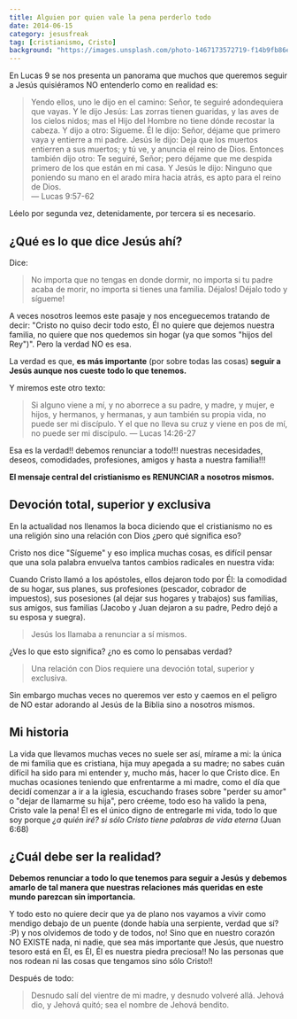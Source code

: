 ```yaml
---
title: Alguien por quien vale la pena perderlo todo
date: 2014-06-15
category: jesusfreak
tag: [cristianismo, Cristo]
background: "https://images.unsplash.com/photo-1467173572719-f14b9fb86e5f?ixlib=rb-0.3.5&ixid=eyJhcHBfaWQiOjEyMDd9&s=14fc993a6e26bbde4869a42f7969ba02&auto=format&fit=crop&w=2551&q=80"
---
```


En Lucas 9 se nos presenta un panorama que muchos que queremos seguir a Jesús quisiéramos NO entenderlo como en realidad es:

> Yendo ellos, uno le dijo en el camino: Señor, te seguiré adondequiera que vayas. Y le dijo Jesús: Las zorras tienen guaridas, y las aves de los cielos nidos; mas el Hijo del Hombre no tiene dónde recostar la cabeza. Y dijo a otro: Sígueme. Él le dijo: Señor, déjame que primero vaya y entierre a mi padre. Jesús le dijo: Deja que los muertos entierren a sus muertos; y tú ve, y anuncia el reino de Dios. Entonces también dijo otro: Te seguiré, Señor; pero déjame que me despida primero de los que están en mi casa. Y Jesús le dijo: Ninguno que poniendo su mano en el arado mira hacia atrás, es apto para el reino de Dios.<br />
> — Lucas 9:57-62

Léelo por segunda vez, detenidamente, por tercera si es necesario.

## ¿Qué es lo que dice Jesús ahí?

Dice:

> No importa que no tengas en donde dormir, no importa si tu padre acaba de morir, no importa si tienes una familia. Déjalos! Déjalo todo y sígueme!

A veces nosotros leemos este pasaje y nos enceguecemos tratando de decir: "Cristo no quiso decir todo esto, Él no quiere que dejemos nuestra familia, no quiere que nos quedemos sin hogar (ya que somos "hijos del Rey")". Pero la verdad NO es esa.

La verdad es que, **es más importante** (por sobre todas las cosas) **seguir a Jesús aunque nos cueste todo lo que tenemos.**

Y miremos este otro texto:

> Si alguno viene a mí, y no aborrece a su padre, y madre, y mujer, e hijos, y hermanos, y hermanas, y aun también su propia vida, no puede ser mi discípulo. Y el que no lleva su cruz y viene en pos de mí, no puede ser mi discípulo. — Lucas 14:26-27

Esa es la verdad!! debemos renunciar a todo!!! nuestras necesidades, deseos, comodidades, profesiones, amigos y hasta a nuestra familia!!!

**El mensaje central del cristianismo es RENUNCIAR a nosotros mismos.**

## Devoción total, superior y exclusiva

En la actualidad nos llenamos la boca diciendo que el cristianismo no es una religión sino una relación con Dios ¿pero qué significa eso?

Cristo nos dice "Sígueme" y eso implica muchas cosas, es difícil pensar que una sola palabra envuelva tantos cambios radicales en nuestra vida:

Cuando Cristo llamó a los apóstoles, ellos dejaron todo por Él: la comodidad de su hogar, sus planes, sus profesiones (pescador, cobrador de impuestos), sus posesiones (al dejar sus hogares y trabajos) sus familias, sus amigos, sus familias (Jacobo y Juan dejaron a su padre, Pedro dejó a su esposa y suegra).

> Jesús los llamaba a renunciar a sí mismos.

¿Ves lo que esto significa? ¿no es como lo pensabas verdad?

> Una relación con Dios requiere una devoción total, superior y exclusiva.

Sin embargo muchas veces no queremos ver esto y caemos en el peligro de NO estar adorando al Jesús de la Biblia sino a nosotros mismos.

## Mi historia

La vida que llevamos muchas veces no suele ser así, mírame a mi: la única de mi familia que es cristiana, hija muy apegada a su madre; no sabes cuán difícil ha sido para mi entender y, mucho más, hacer lo que Cristo dice. En muchas ocasiones teniendo que enfrentarme a mi madre, como el día que decidí comenzar a ir a la iglesia, escuchando frases sobre "perder su amor" o "dejar de llamarme su hija", pero créeme, todo eso ha valido la pena, Cristo vale la pena! Él es el único digno de entregarle mi vida, todo lo que soy porque _¿a quién iré? si sólo Cristo tiene palabras de vida eterna_ (Juan 6:68)

## ¿Cuál debe ser la realidad?

**Debemos renunciar a todo lo que tenemos para seguir a Jesús y debemos amarlo de tal manera que nuestras relaciones más queridas en este mundo parezcan sin importancia.**

Y todo esto no quiere decir que ya de plano nos vayamos a vivir como mendigo debajo de un puente (donde había una serpiente, verdad que sí? :P) y nos olvidemos de todo y de todos, no! Sino que en nuestro corazón NO EXISTE nada, ni nadie, que sea más importante que Jesús, que nuestro tesoro está en Él, es Él, Él es nuestra piedra preciosa!! No las personas que nos rodean ni las cosas que tengamos sino sólo Cristo!!

Después de todo:

> Desnudo salí del vientre de mi madre, y desnudo volveré allá. Jehová dio, y Jehová quitó; sea el nombre de Jehová bendito.
